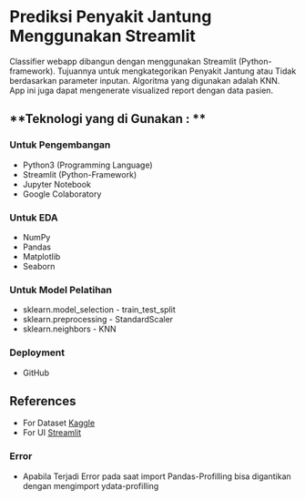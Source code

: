 # **Prediksi Penyakit Jantung Menggunakan Streamlit**
Classifier webapp dibangun dengan menggunakan Streamlit (Python-framework). Tujuannya untuk mengkategorikan Penyakit Jantung atau Tidak berdasarkan parameter inputan. Algoritma yang digunakan adalah KNN. App ini juga dapat mengenerate visualized report dengan data pasien.
## **Teknologi yang di Gunakan : **
### Untuk Pengembangan
- Python3 (Programming Language)
- Streamlit (Python-Framework)
- Jupyter Notebook
- Google Colaboratory
### Untuk EDA
- NumPy
- Pandas
- Matplotlib
- Seaborn
### Untuk Model Pelatihan
- sklearn.model_selection - train_test_split
- sklearn.preprocessing - StandardScaler
- sklearn.neighbors - KNN
### Deployment
- GitHub
## References
* For Dataset [Kaggle](https://www.kaggle.com/uciml/pima-indians-diabetes-database)
* For UI [Streamlit](https://streamlit.io/)
### Error
- Apabila Terjadi Error pada saat import Pandas-Profilling bisa digantikan dengan mengimport ydata-profilling
